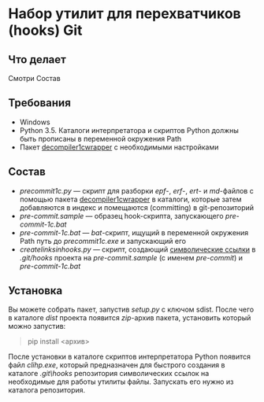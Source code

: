 Набор утилит для перехватчиков (hooks) Git
===

Что делает
---

Смотри Состав 

Требования
---

- Windows
- Python 3.5. Каталоги интерпретатора и скриптов Python должны быть прописаны в переменной окружения Path
- Пакет [decompiler1cwrapper][1] с необходимыми настройками

Состав
---

- *precommit1c.py* — скрипт для разборки *epf*-, *erf*-, *ert*- и *md*-файлов с помощью пакета 
[decompiler1cwrapper][1] в каталоги, которые затем добавляются в индекс и 
помещаются (committing) в git-репозиторий
- *pre-commit.sample* — образец hook-скрипта, запускающего *pre-commit-1c.bat*
- *pre-commit-1c.bat* — *bat*-скрипт, ищущий в переменной окружения Path путь до *precommit1c.exe* и запускающий его
- *createlinksinhooks.py* — скрипт, создающий [символические ссылки][2] в *.git/hooks* проекта на *pre-commit.sample*
(c именем *pre-commit*) и *pre-commit-1c.bat*

Установка
---

Вы можете собрать пакет, запустив *setup.py* с ключом sdist. После чего в каталоге *dist* проекта появится *zip*-архив
пакета, установить который можно запустив:

> pip install <архив>

После установки в каталоге скриптов интерпретатора Python появится файл *clihp.exe*, который предназначен для быстрого
создания в каталоге *.git\\hooks* репозитория символических ссылок на необходимые для работы утилиты файлы. Запускать
его нужно из каталога репозитория.

[1]: https://github.com/Cujoko/decompiler1cwrapper
[2]: https://github.com/git-for-windows/git/wiki/Symbolic-Links
